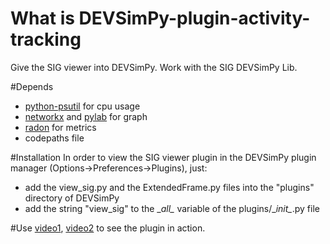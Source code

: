 # What is DEVSimPy-plugin-activity-tracking
Give the SIG viewer into DEVSimPy. Work with the SIG DEVSimPy Lib.

#Depends
* [python-psutil](https://pypi.python.org/pypi/psutil) for cpu usage
* [networkx](https://networkx.github.io/) and [pylab](https://pypi.python.org/pypi/pylab) for graph
* [radon](https://pypi.python.org/pypi/radon) for metrics
* codepaths file
			 
#Installation
In order to view the SIG viewer plugin in the DEVSimPy plugin manager (Options->Preferences->Plugins), just:
* add the view_sig.py and the ExtendedFrame.py files into the "plugins" directory of DEVSimPy 
* add the string "view_sig" to the \__all\__ variable of the plugins/\__init\__.py file 

#Use
[video1](https://youtu.be/Bh4NtjSoMbw), [video2](https://youtu.be/FreCYXoczjI) to see the plugin in action. 
